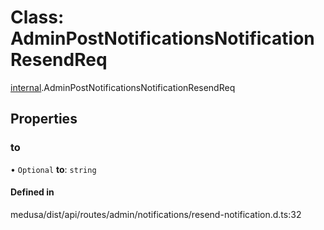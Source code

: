 # Class: AdminPostNotificationsNotificationResendReq

[internal](../modules/internal-11.md).AdminPostNotificationsNotificationResendReq

## Properties

### to

• `Optional` **to**: `string`

#### Defined in

medusa/dist/api/routes/admin/notifications/resend-notification.d.ts:32
